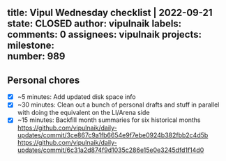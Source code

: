 title:	Vipul Wednesday checklist | 2022-09-21
state:	CLOSED
author:	vipulnaik
labels:	
comments:	0
assignees:	vipulnaik
projects:	
milestone:	
number:	989
--
## Personal chores

- [x] ~5 minutes: Add updated disk space info
- [x] ~30 minutes: Clean out a bunch of personal drafts and stuff in parallel with doing the equivalent on the LI/Arena side 
- [x] ~15 minutes: Backfill month summaries for six historical months https://github.com/vipulnaik/daily-updates/commit/3ce867c9a1fb6654e9f7ebe0924b382fbb2c4d5b https://github.com/vipulnaik/daily-updates/commit/6c31a2d874f9d1035c286e15e0e3245dfd1f14d0 
